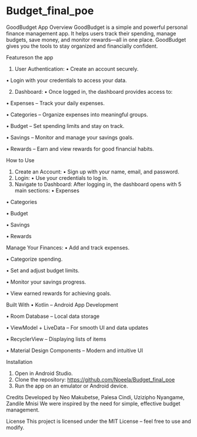 # Budget_final_poe
GoodBudget App
Overview
GoodBudget is a simple and powerful personal finance management app. It helps users track their spending, manage budgets, save money, and monitor rewards—all in one place. GoodBudget gives you the tools to stay organized and financially confident.

Featureson the app 
1.	User Authentication:
•	Create an account securely.

•	Login with your credentials to access your data.

2.	Dashboard:
•	Once logged in, the dashboard provides access to:

•	Expenses – Track your daily expenses.

•	Categories – Organize expenses into meaningful groups.

•	Budget – Set spending limits and stay on track.

•	Savings – Monitor and manage your savings goals.

•	Rewards – Earn and view rewards for good financial habits.

How to Use
1.	Create an Account:
•	Sign up with your name, email, and password.
2.	Login:
•	Use your credentials to log in.
3.	Navigate to Dashboard:
     After logging in, the dashboard opens with 5 main sections:
•	Expenses

•	Categories

•	Budget

•	Savings

•	Rewards

Manage Your Finances:
•	Add and track expenses.

•	Categorize spending.

•	Set and adjust budget limits.

•	Monitor your savings progress.

•	View earned rewards for achieving goals.

 Built With
•	Kotlin – Android App Development

•	Room Database – Local data storage

•	ViewModel + LiveData – For smooth UI and data updates

•	RecyclerView – Displaying lists of items

•	Material Design Components – Modern and intuitive UI

 Installation
1.	Open in Android Studio.
2.	Clone the repository: https://github.com/Noeela/Budget_final_poe
3.	Run the app on an emulator or Android device.

Credits
Developed by Neo Makubetse, Palesa Cindi, Uzizipho Nyangame, Zandile Mnisi
 We were inspired by the need for simple, effective budget management.

License
This project is licensed under the MIT License – feel free to use and modify.
 
